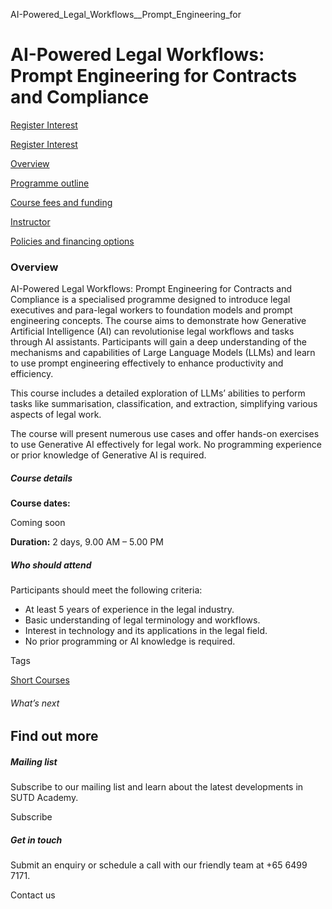 AI-Powered_Legal_Workflows__Prompt_Engineering_for



AI-Powered Legal Workflows: Prompt Engineering for Contracts and Compliance
===========================================================================

[Register Interest](/admissions/academy/short-courses/short-courses-register-your-interest/?coursename=ai-powered-legal-workflows-prompt-engineering-contracts-compliance)

[Register Interest](/admissions/academy/short-courses/short-courses-register-your-interest/?coursename=ai-powered-legal-workflows-prompt-engineering-contracts-compliance)

[Overview](/course/ai-powered-legal-workflows-prompt-engineering-contracts-compliance/#tabs)

[Programme outline](/course/ai-powered-legal-workflows-prompt-engineering-contracts-compliance/programme-outline/#tabs)

[Course fees and funding](/course/ai-powered-legal-workflows-prompt-engineering-contracts-compliance/course-fees-and-funding/#tabs)

[Instructor](/course/ai-powered-legal-workflows-prompt-engineering-contracts-compliance/instructor/#tabs)

[Policies and financing options](/course/ai-powered-legal-workflows-prompt-engineering-contracts-compliance/policies-and-financing-options/#tabs)

### Overview

AI-Powered Legal Workflows: Prompt Engineering for Contracts and Compliance is a specialised programme designed to introduce legal executives and para-legal workers to foundation models and prompt engineering concepts. The course aims to demonstrate how Generative Artificial Intelligence (AI) can revolutionise legal workflows and tasks through AI assistants. Participants will gain a deep understanding of the mechanisms and capabilities of Large Language Models (LLMs) and learn to use prompt engineering effectively to enhance productivity and efficiency.

This course includes a detailed exploration of LLMs’ abilities to perform tasks like summarisation, classification, and extraction, simplifying various aspects of legal work.

The course will present numerous use cases and offer hands-on exercises to use Generative AI effectively for legal work. No programming experience or prior knowledge of Generative AI is required.

##### **Course details**

**Course dates:**

Coming soon

**Duration:** 2 days, 9.00 AM – 5.00 PM

##### **Who should attend**

Participants should meet the following criteria:

* At least 5 years of experience in the legal industry.
* Basic understanding of legal terminology and workflows.
* Interest in technology and its applications in the legal field.
* No prior programming or AI knowledge is required.

Tags

[Short Courses](/admissions/academy/courses-and-modules/?academy-type-course=780)

###### What’s next

Find out more
-------------

##### Mailing list

Subscribe to our mailing list and learn about the latest developments in SUTD Academy.

Subscribe

##### Get in touch

Submit an enquiry or schedule a call with our friendly team at +65 6499 7171.

Contact us

